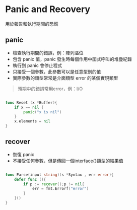 # Panic and Recovery

用於報告和執行期間的恐慌

## panic

* 檢查執行期間的錯誤，例：陣列溢位
* 包含 panic 值，panic 發生時每個作用中函式呼叫的堆疊紀錄
* 執行到 panic 會停止程式
* 只接受一個參數，此參數可以是任意型別的值
* 實際參數的類型常常是介面類型 error 的某個實現類型

> 預期中的錯誤常用error，例：I/O

```go

func Reset (x *Buffer){
    if x == nil {
        panic("x is nil")
    }
    x.elements = nil 
}

```


## recover

* 恢復 panic
* 不接受任何參數，但是傳回一個interface{}類型的結果值

```go 

func Parse(input string)(s *Syntax , err error){
    defer func (){
        if p := recover();p != nil{
            err = fmt.Errorf("error")
        }
    }()
}

```